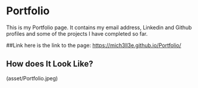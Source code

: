 # Portfolio

This is my Portfolio page. It contains my email address, Linkedin and Github profiles and some of the projects I have completed so far. 

##Link
here is the link to the page:
https://mich3ll3e.github.io/Portfolio/

## How does It Look Like?
(asset/Portfolio.jpeg)
